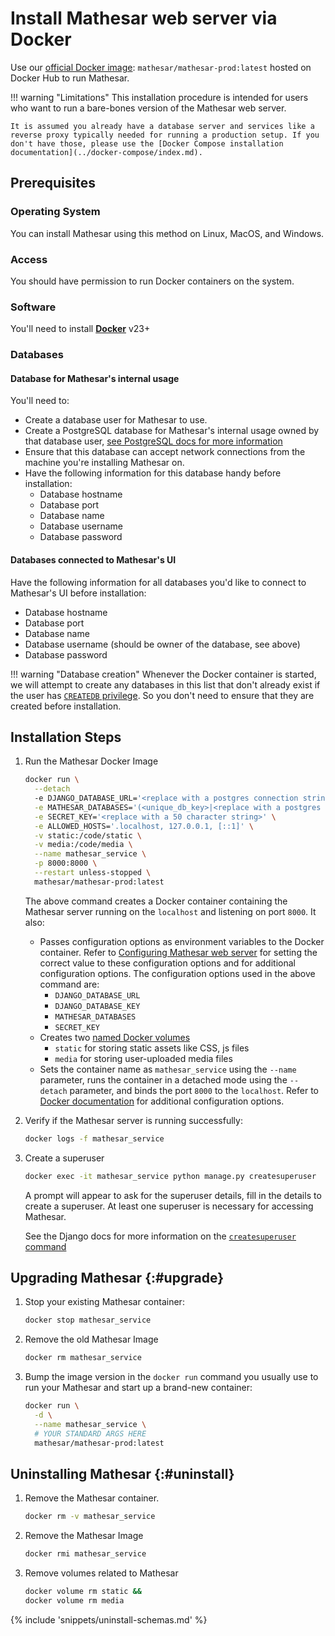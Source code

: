 # Install Mathesar web server via Docker

Use our [official Docker image](https://hub.docker.com/r/mathesar/mathesar-prod/tags): `mathesar/mathesar-prod:latest` hosted on Docker Hub to run Mathesar.

!!! warning "Limitations"
    This installation procedure is intended for users who want to run a bare-bones version of the Mathesar web server.

    It is assumed you already have a database server and services like a reverse proxy typically needed for running a production setup. If you don't have those, please use the [Docker Compose installation documentation](../docker-compose/index.md).


## Prerequisites

### Operating System
You can install Mathesar using this method on Linux, MacOS, and Windows.

### Access
You should have permission to run Docker containers on the system.

### Software
You'll need to install **[Docker](https://docs.docker.com/desktop/)** v23+

### Databases

#### Database for Mathesar's internal usage
You'll need to:

- Create a database user for Mathesar to use.
- Create a PostgreSQL database for Mathesar's internal usage owned by that database user, [see PostgreSQL docs for more information](https://www.postgresql.org/docs/13/ddl-priv.html)
- Ensure that this database can accept network connections from the machine you're installing Mathesar on.
- Have the following information for this database handy before installation:
    - Database hostname
    - Database port
    - Database name
    - Database username
    - Database password

#### Databases connected to Mathesar's UI
Have the following information for all databases you'd like to connect to Mathesar's UI before installation:

- Database hostname
- Database port
- Database name
- Database username (should be owner of the database, see above)
- Database password

!!! warning "Database creation"
    Whenever the Docker container is started, we will attempt to create any databases in this list that don't already exist if the user has [`CREATEDB` privilege](https://www.postgresql.org/docs/current/sql-createrole.html). So you don't need to ensure that they are created before installation.

## Installation Steps

1. Run the Mathesar Docker Image

    ```bash
    docker run \
      --detach
      -e DJANGO_DATABASE_URL='<replace with a postgres connection string>' \
      -e MATHESAR_DATABASES='(<unique_db_key>|<replace with a postgres connection array>)' \
      -e SECRET_KEY='<replace with a 50 character string>' \
      -e ALLOWED_HOSTS='.localhost, 127.0.0.1, [::1]' \
      -v static:/code/static \
      -v media:/code/media \
      --name mathesar_service \
      -p 8000:8000 \
      --restart unless-stopped \
      mathesar/mathesar-prod:latest
    ```
    
    The above command creates a Docker container containing the Mathesar server running on the `localhost` and listening on port `8000`. It also:

    - Passes configuration options as environment variables to the Docker container. Refer to [Configuring Mathesar web server](../../configuration/env-variables.md#backend) for setting the correct value to these configuration options and for additional configuration options. The configuration options used in the above command are:
        - `DJANGO_DATABASE_URL`
        - `DJANGO_DATABASE_KEY`
        - `MATHESAR_DATABASES`
        - `SECRET_KEY`
    - Creates two [named Docker volumes](https://docs.docker.com/storage/volumes/)
        - `static` for storing static assets like CSS, js files
        - `media` for storing user-uploaded media files
    - Sets the container name as `mathesar_service` using the `--name` parameter, runs the container in a detached mode using the `--detach` parameter, and binds the port `8000` to the `localhost`. Refer to [Docker documentation](https://docs.docker.com/engine/reference/commandline/run/#options) for additional configuration options.

1. Verify if the Mathesar server is running successfully:
    ```bash
    docker logs -f mathesar_service
    ```

1. Create a superuser
    ```bash
    docker exec -it mathesar_service python manage.py createsuperuser
    ```
    A prompt will appear to ask for the superuser details, fill in the details to create a superuser. At least one superuser is necessary for accessing Mathesar.

    See the Django docs for more information on the [`createsuperuser` command](https://docs.djangoproject.com/en/4.2/ref/django-admin/#createsuperuser)


## Upgrading Mathesar {:#upgrade}

1. Stop your existing Mathesar container:

    ```bash
    docker stop mathesar_service
    ```

1. Remove the old Mathesar Image
    ```bash
    docker rm mathesar_service
    ```

1. Bump the image version in the `docker run` command you usually use to run your
   Mathesar and start up a brand-new container:

    ```bash
    docker run \
      -d \
      --name mathesar_service \
      # YOUR STANDARD ARGS HERE
      mathesar/mathesar-prod:latest
    ```

## Uninstalling Mathesar {:#uninstall}

1. Remove the Mathesar container.

    ```bash
    docker rm -v mathesar_service
    ```

1. Remove the Mathesar Image

    ```bash
    docker rmi mathesar_service
    ```

1. Remove volumes related to Mathesar

    ```bash
    docker volume rm static &&
    docker volume rm media
    ```

{% include 'snippets/uninstall-schemas.md' %}
